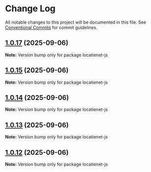 # Change Log

All notable changes to this project will be documented in this file.
See [Conventional Commits](https://conventionalcommits.org) for commit guidelines.

## [1.0.17](https://github.com/locatienetbv/Locatienet-js/compare/v1.0.16...v1.0.17) (2025-09-06)

**Note:** Version bump only for package locatienet-js





## [1.0.15](https://github.com/locatienetbv/Locatienet-js/compare/v1.0.14...v1.0.15) (2025-09-06)

**Note:** Version bump only for package locatienet-js





## [1.0.14](https://github.com/locatienetbv/Locatienet-js/compare/v1.0.13...v1.0.14) (2025-09-06)

**Note:** Version bump only for package locatienet-js





## [1.0.13](https://github.com/locatienetbv/Locatienet-js/compare/v1.0.12...v1.0.13) (2025-09-06)

**Note:** Version bump only for package locatienet-js





## [1.0.12](https://github.com/locatienetbv/Locatienet-js/compare/v1.0.11...v1.0.12) (2025-09-06)

**Note:** Version bump only for package locatienet-js
